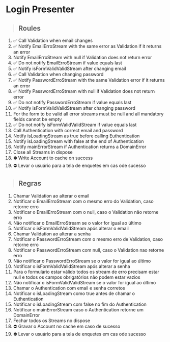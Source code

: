 # Login Presenter

> ## Roules
1. ✅ Call Validation when email changes
2. ✅ Notify EmailErroStream with the same error as Validation if it returns an error
3. Notify EmailErroStream with null if Validation does not return error
4. ✅ Do not notify EmailErroStream if value equals last
5. ✅ Notify isFormValidValidStream after changing email
6. ✅ Call Validation when changing password
7. ✅ Notify PasswordErroStream with the same Validation error if it returns an error
8. ✅ Notify PasswordErroStream with null if Validation does not return error
9. ✅ Do not notify PasswordErroStream if value equals last
10. ✅ Notify isFormValidValidStream after changing password
11. For the form to be valid all error streams must be null and all mandatory fields cannot be empty
12. ✅ Do not notify isFormValidValidStream if value equals last
13. Call Authentication with correct email and password
14. Notify isLoadingStream as true before calling Euthentication
15. Notify isLoadingStream with false at the end of Authentication
16. Notify mainErrorStream if Authentication returns a DomainError
17. Close all Streams in dispose
18. ⛔️ Write Account to cache on success
19. ⛔️ Levar o usuário para a tela de enquetes em cas ode sucesso

> ## Regras
1. Chamar Validation ao alterar o email
2. Notificar o EmailErroStream com o mesmo erro do Validation, caso retorne erro 
3. Notificar o EmailErroStream com o null, caso o Validation não retorne erro
4. Não notificar o EmailErroStream se o valor for igual ao último
5. Notificar o isFormValidValidStream após alterar o email 
6. Chamar Validation ao alterar a senha
7. Notificar o PasswordErroStream com o mesmo erro de Validation, caso retorne erro
8. Notificar o PasswordErroStream com null, caso o Validation nao retorne erro
9. Não notificar o PasswordErroStream se o valor for igual ao último
10. Notificar o isFormValidValidStream após alterar a senha
11. Para o formulário estar válido todos os stream de erro precisam estar null e todos os campos obrigatórios não podem estar vazios
12. Não notificar o isFormValidValidStream se o valor for igual ao último
13. Chamar o Authentication com email e senha corretos
14. Notificar o isLoadingStream como true antes de chamar o Euthentication
15. Notificar o isLoadingStream com false no fim do  Authentication
16. Notificar o mainErrorStream caso o Authentication retorne  um DomainError
17. Fechar todos os Streams no dispose
18. ⛔️ Gravar o Account no cache em caso de sucesso
19. ⛔️ Levar o usuário para a tela de enquetes em cas ode sucesso
